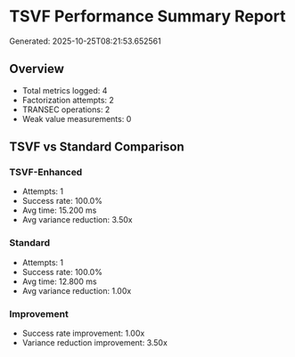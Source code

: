 # TSVF Performance Summary Report

Generated: 2025-10-25T08:21:53.652561

## Overview

- Total metrics logged: 4
- Factorization attempts: 2
- TRANSEC operations: 2
- Weak value measurements: 0

## TSVF vs Standard Comparison

### TSVF-Enhanced
- Attempts: 1
- Success rate: 100.0%
- Avg time: 15.200 ms
- Avg variance reduction: 3.50x

### Standard
- Attempts: 1
- Success rate: 100.0%
- Avg time: 12.800 ms
- Avg variance reduction: 1.00x

### Improvement
- Success rate improvement: 1.00x
- Variance reduction improvement: 3.50x
